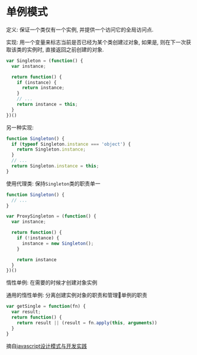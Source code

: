 # 单例模式

定义: 保证一个类仅有一个实例, 并提供一个访问它的全局访问点.

实现: 用一个变量来标志当前是否已经为某个类创建过对象, 如果是, 则在下一次获取该类的实例时, 直接返回之前创建的对象.

```javascript
var Singleton = (function() {
  var instance;

  return function() {
    if (instance) {
      return instance;
    }
    // ...
    return instance = this;
  }
})()
```

另一种实现:

```javascript
function Singleton() {
  if (typeof Singleton.instance === 'object') {
    return Singleton.instance;
  }
  // ...
  return Singleton.instance = this;
}
```

使用代理类: 保持`Singleton`类的职责单一

```javascript
function Singleton() {
  // ...
}

var ProxySingleton = (function() {
  var instance;

  return function() {
    if (!instance) {
      instance = new Singleton();
    }

    return instance
  }
})()
```

惰性单例: 在需要的时候才创建对象实例

通用的惰性单例: 分离创建实例对象的职责和管理单例的职责

```javascript
var getSingle = function(fn) {
  var result;
  return function() {
    return result || (result = fn.apply(this, arguments))
  }
}
```

摘自[javascript设计模式与开发实践](https://book.douban.com/subject/26382780/)